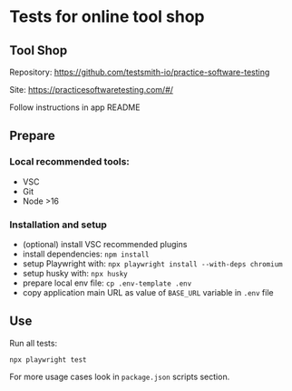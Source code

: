 # Tests for online tool shop

## Tool Shop

Repository: https://github.com/testsmith-io/practice-software-testing

Site: https://practicesoftwaretesting.com/#/

Follow instructions in app README

## Prepare

### Local recommended tools:

- VSC
- Git
- Node >16

### Installation and setup

- (optional) install VSC recommended plugins
- install dependencies: `npm install`
- setup Playwright with: `npx playwright install --with-deps chromium`
- setup husky with: `npx husky`
- prepare local env file: `cp .env-template .env`
- copy application main URL as value of `BASE_URL` variable in `.env` file

## Use

Run all tests:

```
npx playwright test
```

For more usage cases look in `package.json` scripts section.
